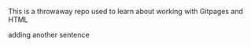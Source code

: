 This is a throwaway repo used to learn about working with Gitpages and HTML

adding another sentence
